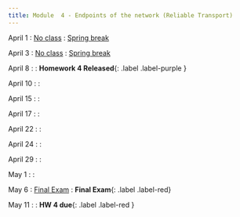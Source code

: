 ```yaml
---
title: Module  4 - Endpoints of the network (Reliable Transport)
---
```


April 1
: [No class]()
  : [Spring break]()

April 3
: [No class]()
  : [Spring break]()

April 8
: []()
  : **Homework 4 Released**{: .label .label-purple } []()


April 10
: []()
  : []()

April 15
: []()
  : []()

April 17
: []()
  : []()

April 22
: []()
  : []()

April 24
: []()
  : []()

April 29
: []()
  : []()

May 1
: []()
  : []()

May 6
: [Final Exam]()
  : **Final Exam**{: .label .label-red} []()

May 11
: []()
  : **HW 4 due**{: .label .label-red } []()
